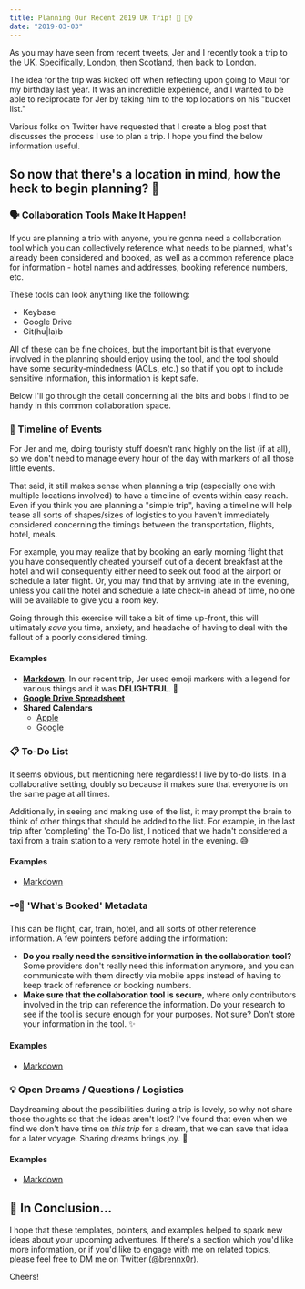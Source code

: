 ```yaml
---
title: Planning Our Recent 2019 UK Trip! 🚀 💂‍♀️
date: "2019-03-03"
---
```


As you may have seen from recent tweets, Jer and I recently took a trip to the UK. Specifically, London, then Scotland, then back to London. 

The idea for the trip was kicked off when reflecting upon going to Maui for my birthday last year. It was an incredible experience, and I wanted to be able to reciprocate for Jer by taking him to the top locations on his "bucket list."

Various folks on Twitter have requested that I create a blog post that discusses the process I use to plan a trip. I hope you find the below information useful. 

## So now that there's a location in mind, how the heck to begin planning? 🤔

### 🗣 Collaboration Tools Make It Happen!

If you are planning a trip with anyone, you're gonna need a collaboration tool which you can collectively reference what needs to be planned, what's already been considered and booked, as well as a common reference place for information - hotel names and addresses, booking reference numbers, etc.

These tools can look anything like the following:

- Keybase
- Google Drive
- Git(hu|la)b

All of these can be fine choices, but the important bit is that everyone involved in the planning should enjoy using the tool, and the tool should have some security-mindedness (ACLs, etc.) so that if you opt to include sensitive information, this information is kept safe.

Below I'll go through the detail concerning all the bits and bobs I find to be handy in this common collaboration space.

### 📅 Timeline of Events 

For Jer and me, doing touristy stuff doesn't rank highly on the list (if at all), so we don't need to manage every hour of the day with markers of all those little events.

That said, it still makes sense when planning a trip (especially one with multiple locations involved) to have a timeline of events within easy reach. Even if you think you are planning a "simple trip", having a timeline will help tease all sorts of shapes/sizes of logistics to you haven't immediately considered concerning the timings between the transportation, flights, hotel, meals. 

For example, you may realize that by booking an early morning flight that you have consequently cheated yourself out of a decent breakfast at the hotel and will consequently either need to seek out food at the airport or schedule a later flight. Or, you may find that by arriving late in the evening, unless you call the hotel and schedule a late check-in ahead of time, no one will be available to give you a room key. 

Going through this exercise will take a bit of time up-front, this will ultimately _save_ you time, anxiety, and headache of having to deal with the fallout of a poorly considered timing.

#### Examples

- [**Markdown**](https://github.com/brennx0r/trip_planning_template/blob/master/trip_template.MD#timeline).  In our recent trip, Jer used emoji markers with a legend for various things and it was **DELIGHTFUL**. 💜
- [**Google Drive Spreadsheet**](https://drive.google.com/open?id=1UEENlY462nlyEfyC-sGdklDfSEOFOfqFC5q_itmI-_4)
- **Shared Calendars**
  - [Apple](https://support.apple.com/kb/ph2690?locale=en_US)
  - [Google](https://support.google.com/calendar/answer/37082?hl=en)


### 📋 To-Do List 

It seems obvious, but mentioning here regardless! I live by to-do lists. In a collaborative setting, doubly so because it makes sure that everyone is on the same page at all times.

Additionally, in seeing and making use of the list, it may prompt the brain to think of other things that should be added to the list. For example, in the last trip after 'completing' the To-Do list, I noticed that we hadn't considered a taxi from a train station to a very remote hotel in the evening. 😅

#### Examples

- [Markdown](https://github.com/brennx0r/trip_planning_template/blob/master/trip_template.MD#bookingsreservations-status)

### 🗝📕 'What's Booked' Metadata 

This can be flight, car, train, hotel, and all sorts of other reference information. A few pointers before adding the information:

- **Do you really need the sensitive information in the collaboration tool?** Some providers don't really need this information anymore, and you can communicate with them directly via mobile apps instead of having to keep track of reference or booking numbers.
- **Make sure that the collaboration tool is secure**, where only contributors involved in the trip can reference the information. Do your research to see if the tool is secure enough for your purposes. Not sure? Don't store your information in the tool. ✨

#### Examples

- [Markdown](https://github.com/brennx0r/trip_planning_template/blob/master/trip_template.MD#flight-information)

### 💡 Open Dreams / Questions / Logistics 

Daydreaming about the possibilities during a trip is lovely, so why not share those thoughts so that the ideas aren't lost? I've found that even when we find we don't have time on _this trip_ for a dream, that we can save that idea for a later voyage. Sharing dreams brings joy. 🌈

#### Examples

- [Markdown](https://github.com/brennx0r/trip_planning_template/blob/master/trip_template.MD#-ideas--wouldnt-it-be-neat-if)

## 🌯 In Conclusion...

I hope that these templates, pointers, and examples helped to spark new ideas about your upcoming adventures. If there's a section which you'd like more information, or if you'd like to engage with me on related topics, please feel free to DM me on Twitter ([@brennx0r](https://twitter.com/brennx0r)).

Cheers! 
